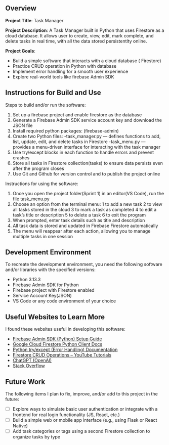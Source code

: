 ## Overview

**Project Title**: Task Manager

**Project Description**: A Task Manager built in Python that uses Firestore as a cloud database. It allows user to create, view, edit, mark complete, and delete tasks in real time, with all the data stored persistentlty online.

**Project Goals**:
- Build a simple software that interacts with a cloud database ( Firestore)
- Practice CRUD operation in Python with database
- Implement error handling for a smooth user experience
- Explore real-world tools like firebase Admin SDK

## Instructions for Build and Use

Steps to build and/or run the software:

1. Set up a firebase project and enable firestore as the database
2. Generate a Firebase Admin SDK service account key and download the JSON file
3. Install required python packages: (firebase-admin)
4. Create two Python files:
  -task_manager.py — defines functions to add, list, update, edit, and delete tasks in Firestore
  -task_menu.py — provides a menu-driven interface for interacting with the task manager
5. Use try/except blocks in each function to handle errors and prevent crashes
6. Store all tasks in Firestore collection(tasks) to ensure data persists even after the program closes
7. Use Git and Github for version control and to publish the project online

Instructions for using the software:

1. Once you open the project folder(Sprint 1) in an editor(VS Code), run the file task_menu.py
2. Choose an option from the terminal menu:
    1 to add a new task
    2 to view all tasks stored in the cloud
    3 to mark a task as completed
    4 to edit a task’s title or description
    5 to delete a task
    6 to exit the program
3. When prompted, enter task details such as title and description
4. All task data is stored and updated in Firebase Firestore automatically
5. The menu will reappear after each action, allowing you to manage multiple tasks in one session
 

## Development Environment 

To recreate the development environment, you need the following software and/or libraries with the specified versions:

* Python 3.13.3
* Firebase Admin SDK for Python
* Firebase project with Firestore enabled
* Service Account Key(JSON) 
* VS Code or any code environment of your choice

## Useful Websites to Learn More

I found these websites useful in developing this software:

* [Firebase Admin SDK (Python) Setup Guide](https://firebase.google.com/docs/admin/setup)
* [Google Cloud Firestore Python Client Docs](https://cloud.google.com/python/docs/reference/firestore/latest)
* [Python try/except (Error Handling) Documentation](https://docs.python.org/3/tutorial/errors.html)
* [Firestore CRUD Operations – YouTube Tutorials](https://www.youtube.com/results?search_query=firebase+firestore+crud+python)  
* [ChatGPT (OpenAI)](https://chat.openai.com/)  
* [Stack Overflow](https://stackoverflow.com/)  

## Future Work

The following items I plan to fix, improve, and/or add to this project in the future:

* [ ] Explore ways to simulate basic user authentication or integrate with a frontend for real login functionality (JS, React, etc.) 
* [ ] Build a simple web or mobile app interface (e.g., using Flask or React Native)  
* [ ] Add task categories or tags using a second Firestore collection to organize tasks by type
